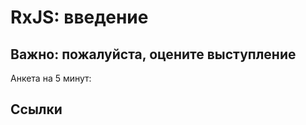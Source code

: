 # RxJS: введение

## **Важно: пожалуйста, оцените выступлениe**
 
Анкета на 5 минут: []()

## Cсылки

